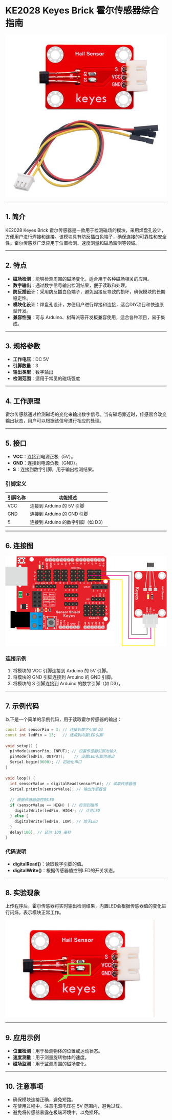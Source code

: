# KE2028 Keyes Brick 霍尔传感器综合指南

![image-20250317160915079](media/image-20250317160915079.png)

---

## 1. 简介
KE2028 Keyes Brick 霍尔传感器是一款用于检测磁场的模块，采用焊盘孔设计，方便用户进行焊接和连接。该模块具有防反插白色端子，确保连接的可靠性和安全性。霍尔传感器广泛应用于位置检测、速度测量和磁场监测等领域。

---

## 2. 特点
- **磁场检测**：能够检测周围的磁场变化，适合用于各种磁场相关的应用。
- **数字输出**：通过数字信号输出检测结果，便于读取和处理。
- **防反插设计**：采用防反插白色端子，避免因接反导致的损坏，确保模块的长期稳定性。
- **模块化设计**：焊盘孔设计，方便用户进行焊接和连接，适合DIY项目和快速原型开发。
- **兼容性强**：可与 Arduino、树莓派等开发板兼容使用，适合各种项目，易于集成。

---

## 3. 规格参数
- **工作电压**：DC 5V  
- **引脚数量**：3  
- **输出类型**：数字输出  
- **检测范围**：适用于常见的磁场强度  

---

## 4. 工作原理
霍尔传感器通过检测磁场的变化来输出数字信号。当有磁场靠近时，传感器会改变输出状态，用户可以根据该信号进行相应的处理。

---

## 5. 接口
- **VCC**：连接到电源正极（5V）。
- **GND**：连接到电源负极（GND）。
- **S**：连接到数字引脚，用于输出检测结果。

### 引脚定义
| 引脚名称 | 功能描述                     |
|----------|------------------------------|
| VCC      | 连接到 Arduino 的 5V 引脚   |
| GND      | 连接到 Arduino 的 GND 引脚  |
| S      | 连接到 Arduino 的数字引脚（如 D3） |

---

## 6. 连接图
![image-20250317160931184](media/image-20250317160931184.png)

### 连接示例
1. 将模块的 VCC 引脚连接到 Arduino 的 5V 引脚。
2. 将模块的 GND 引脚连接到 Arduino 的 GND 引脚。
3. 将模块的 S 引脚连接到 Arduino 的数字引脚（如 D3）。

---

## 7. 示例代码
以下是一个简单的示例代码，用于读取霍尔传感器的输出：
```cpp
const int sensorPin = 3; // 连接到数字引脚 D3
const int ledPin = 13;   // 连接到内置LED引脚

void setup() {
  pinMode(sensorPin, INPUT); // 设置传感器引脚为输入
  pinMode(ledPin, OUTPUT);    // 设置LED引脚为输出
  Serial.begin(9600); // 初始化串口
}

void loop() {
  int sensorValue = digitalRead(sensorPin); // 读取传感器值
  Serial.println(sensorValue); // 输出传感器值

  // 根据传感器值控制LED
  if (sensorValue == HIGH) { // 检测到磁场
    digitalWrite(ledPin, HIGH); // 点亮LED
  } else {
    digitalWrite(ledPin, LOW); // 熄灭LED
  }
  delay(100); // 延时 100 毫秒
}
```

### 代码说明
- **digitalRead()**：读取数字引脚的值。
- **digitalWrite()**：根据传感器值控制LED的开关状态。

---

## 8. 实验现象
上传程序后，霍尔传感器将实时输出检测结果，内置LED会根据传感器值的变化进行闪烁，表示模块正常工作。

![image-20250319090546457](media/image-20250319090546457.png)

---

## 9. 应用示例
- **位置检测**：用于检测物体的位置或运动状态。
- **速度测量**：用于测量旋转物体的速度。
- **磁场监测**：用于监测周围的磁场变化。

---

## 10. 注意事项
- 确保模块连接正确，避免短路。
- 在使用过程中，注意电源电压在 5V 范围内，避免过载。
- 避免将传感器暴露在极端环境中，以免损坏。

